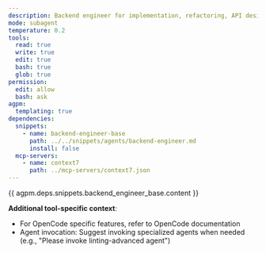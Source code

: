 ```yaml
---
description: Backend engineer for implementation, refactoring, API design. Delegates complex linting to linting-advanced.
mode: subagent
temperature: 0.2
tools:
  read: true
  write: true
  edit: true
  bash: true
  glob: true
permission:
  edit: allow
  bash: ask
agpm:
  templating: true
dependencies:
  snippets:
    - name: backend-engineer-base
      path: ../../snippets/agents/backend-engineer.md
      install: false
  mcp-servers:
    - name: context7
      path: ../mcp-servers/context7.json
---
```


{{ agpm.deps.snippets.backend_engineer_base.content }}

**Additional tool-specific context**:

- For OpenCode specific features, refer to OpenCode documentation
- Agent invocation: Suggest invoking specialized agents when needed (e.g., "Please invoke linting-advanced agent")
